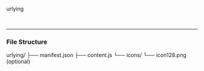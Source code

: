urlying

<br>
<hr>
<h3> File Structure</h3>
urlying/
├── manifest.json
├── content.js
└── icons/
    └── icon128.png (optional)